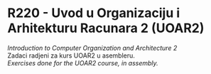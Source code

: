 # R220 - Uvod u Organizaciju i Arhitekturu Racunara 2 (UOAR2)
_Introduction to Computer Organization and Architecture 2_ <br>
Zadaci radjeni za kurs UOAR2 u asembleru. <br>
_Exercises done for the UOAR2 course, in assembly._
